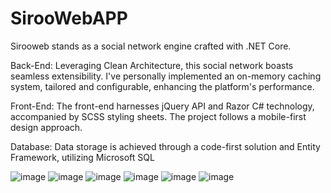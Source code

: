 # SirooWebAPP 
Sirooweb stands as a social network engine crafted with .NET Core.

Back-End:
Leveraging Clean Architecture, this social network boasts seamless extensibility. I've personally implemented an on-memory caching system, tailored and configurable, enhancing the platform's performance.

Front-End:
The front-end harnesses jQuery API and Razor C# technology, accompanied by SCSS styling sheets. The project follows a mobile-first design approach.

Database:
Data storage is achieved through a code-first solution and Entity Framework, utilizing Microsoft SQL

![image](https://github.com/user-attachments/assets/868fae39-60b7-46bf-8f83-d02462146a31)
![image](https://github.com/user-attachments/assets/49434eb1-c91d-4935-84f7-d5c911ebbe04)
![image](https://github.com/user-attachments/assets/f48dfbc6-8c97-4153-aed8-affcd90082ad)
![image](https://github.com/user-attachments/assets/29f727f8-9e04-464c-90b7-4aa38bbf6e3f)
![image](https://github.com/user-attachments/assets/ffa46858-e574-41a2-9888-4251d8a8b66c)
![image](https://github.com/user-attachments/assets/22c9f6c2-e331-4d7d-8870-2970a8f1bdd2)


